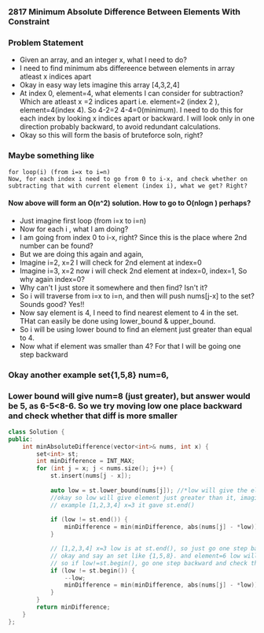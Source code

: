 ### 2817 Minimum Absolute Difference Between Elements With Constraint
### Problem Statement
- Given an array, and an integer x, what I need to do?
- I need to find minimum abs differeence between elements in array atleast x indices apart
- Okay in easy way lets imagine this array [4,3,2,4]
- At index 0, element=4, what elements I can consider for subtraction? Which are atleast x =2 indices apart i.e. element=2 (index 2 ), element=4(index 4). So 4-2=2 4-4=0(minimum). I need to do this for each index by looking x indices apart or backward. I will look only in one direction probably backward, to avoid redundant calculations.
- Okay so this will form the basis of bruteforce soln, right?
### Maybe something like
```
for loop(i) (from i=x to i=n)
Now, for each index i need to go from 0 to i-x, and check whether on subtracting that with current element (index i), what we get? Right?
```
#### Now above will form an O(n^2) solution. How to go to O(nlogn ) perhaps?
- Just imagine first loop (from i=x to i=n)
- Now for each i , what I am doing?
- I am going from index 0 to i-x, right? Since this is the place where 2nd number can be found?
- But we are doing this again and again,
- Imagine i=2, x=2 I will check for 2nd element at index=0
- Imagine i=3, x=2 now i will check 2nd element at index=0, index=1, So why again index=0?
- Why can't I just store it somewhere and then find? Isn't it?
- So i will traverse from i=x to i=n, and then will push nums[j-x] to the set? Sounds good? Yes!!
- Now say element is 4, I need to find nearest element to 4 in the set. THat can easily be done using lower_bound & upper_bound.
- So i will be using lower bound to find an element just greater than equal to 4.
- Now what if element was smaller than 4? For that I will be going one step backward

### Okay another example set{1,5,8} num=6, 
### Lower bound will give num=8 (just greater), but answer would be 5, as 6-5<8-6. So we try moving low one place backward and check whether that diff is more smaller

```cpp
class Solution {
public:
    int minAbsoluteDifference(vector<int>& nums, int x) {
        set<int> st;
        int minDifference = INT_MAX;
        for (int j = x; j < nums.size(); j++) {
            st.insert(nums[j - x]);
            
            auto low = st.lower_bound(nums[j]); //*low will give the element, low is just the iterator
            //okay so low will give element just greater than it, imagine if no element is greater(low is itself the greatest) than it will give st.end()
            // example [1,2,3,4] x=3 it gave st.end()
            
            if (low != st.end()) {
                minDifference = min(minDifference, abs(nums[j] - *low));
            }

            // [1,2,3,4] x=3 low is at st.end(), so just go one step back you get the element which is 1, and calculate minDifference
            // okay and say an set like {1,5,8}. and element=6 low will point to 8, but 5 was more closer?
            // so if low!=st.begin(), go one step backward and check the difference
            if (low != st.begin()) {
                --low;
                minDifference = min(minDifference, abs(nums[j] - *low));
            }
        }
        return minDifference;
    }
};
```